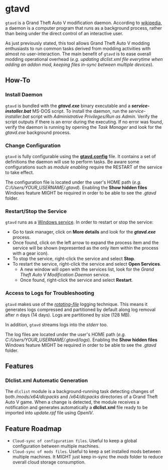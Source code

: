 # gtavd
`gtavd` is a Grand Theft Auto V modification daemon. According to [wikipedia](https://en.wikipedia.org/wiki/Daemon_(computing)), a daemon is a computer program that runs as a background process, rather than being under the direct control of an interactive user.

As just previously stated, this tool allows Grand Theft Auto V modding enthusiasts to run common tasks derived from modding activities with almost no user-interaction. The main benefit of `gtavd` is to ease overall modding operational overhead (_e.g. updating dlclist.xml file everytime when adding an addon mod, keeping files in-sync between multiple devices_).

## How-To

### Install Daemon

`gtavd` is bundled with the **_gtavd.exe_** binary executable and a **_service-installer.bat_** MS-DOS script. To install the daemon, run the _service-installer.bat_ script with _Administrative Privileges/Run as Admin_. Verify the script outputs if there is an error during the executing. If no error was found, verify the daemon is running by opening the _Task Manager_ and look for the _gtavd.exe_ background process.

### Change Configuration

`gtavd` is fully configurable using the [**gtavd.config**](testdata/configs/gtavd.config.yaml) file. It contains a set of definitions the daemon will use to perform tasks. Be aware some configurations such as _module enabling_ require the RESTART of the service to take effect.

The configuration file is located under the user's HOME path (*e.g. C:/Users/YOUR_USERNAME/.gtavd*). Enabling the **Show hidden files** Windows feature MIGHT be required in order to be able to see the _.gtavd_ folder.

### Restart/Stop the Service

`gtavd` runs as a [Windows service](https://docs.microsoft.com/en-us/dotnet/framework/windows-services/introduction-to-windows-service-applications). In order to restart or stop the service: 

- Go to task manager, click on **More details** and look for the **_gtavd.exe_** process. 
- Once found, click on the left arrow to expand the process item and the service will be shown (represented as the only item within the process with a gear icon).
- To stop the service, right-click the service and select **Stop**.
- To restart the service, right-click the service and select **Open Services**.
  - A new window will open with the services list, look for the _Grand Theft Auto V Modification Daemon_ service.
  - Once found, right-click the service and select **Restart**.

### Access to Logs for Troubleshooting

`gtavd` makes use of the [_rotating-file_](https://en.wikipedia.org/wiki/Log_rotation) logging technique. This means it generates logs compressed and partitioned by default along log removal after _n_ days (14 days). Logs are partitioned by size (128 MB).

In addition, `gtavd` streams logs into the _stderr_ too.


The log files are located under the user's HOME path (*e.g. C:/Users/YOUR_USERNAME/.gtavd/logs*). Enabling the **Show hidden files** Windows feature MIGHT be required in order to be able to see the _.gtavd_ folder.

## Features

### Dlclist.xml Automatic Generation

The `dlclist` module is a background-running task detecting changes of both _/mods/x64/dlcpacks_ and _/x64/dlcpacks_ directories of a Grand Theft Auto V game. When a change is detected, the module receives a notification and generates automatically a **dlclist.xml** file ready to be imported into _update.rpf_ file using _OpenIV_. 

## Feature Roadmap

- `Cloud-sync of configuration files`. Useful to keep a global configuration between multiple machines.
- `Cloud-sync of mods files`. Useful to keep a set installed mods between multiple machines. It MIGHT just keep in-sync the _mods_ folder to reduce overall cloud storage consumption.
